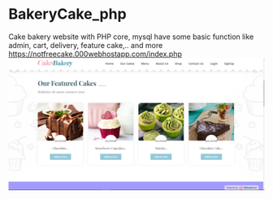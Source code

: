 # BakeryCake_php

Cake bakery website with PHP core, mysql  have some basic function like admin, cart, delivery, feature cake,.. and more
https://notfreecake.000webhostapp.com/index.php
<img src ="img/client1.png"/>

